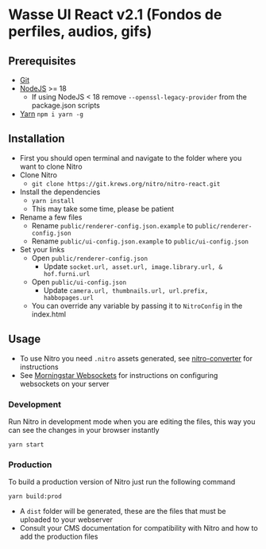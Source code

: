# Wasse UI React v2.1 (Fondos de perfiles, audios, gifs)

## Prerequisites

-   [Git](https://git-scm.com/)
-   [NodeJS](https://nodejs.org/) >= 18
    - If using NodeJS < 18 remove `--openssl-legacy-provider` from the package.json scripts
-   [Yarn](https://yarnpkg.com/) `npm i yarn -g`

## Installation

-   First you should open terminal and navigate to the folder where you want to clone Nitro
-   Clone Nitro
    -   `git clone https://git.krews.org/nitro/nitro-react.git`
-   Install the dependencies
    -   `yarn install`
    -   This may take some time, please be patient
-   Rename a few files
    -   Rename `public/renderer-config.json.example` to `public/renderer-config.json`
    -   Rename `public/ui-config.json.example` to `public/ui-config.json`
-   Set your links
    -   Open `public/renderer-config.json`
        -   Update `socket.url, asset.url, image.library.url, & hof.furni.url`
    -   Open `public/ui-config.json`
        -   Update `camera.url, thumbnails.url, url.prefix, habbopages.url`
    -   You can override any variable by passing it to `NitroConfig` in the index.html

## Usage

-   To use Nitro you need `.nitro` assets generated, see [nitro-converter](https://git.krews.org/nitro/nitro-converter) for instructions
-   See [Morningstar Websockets](https://git.krews.org/nitro/ms-websockets) for instructions on configuring websockets on your server

### Development

Run Nitro in development mode when you are editing the files, this way you can see the changes in your browser instantly

```
yarn start
```

### Production

To build a production version of Nitro just run the following command

```
yarn build:prod
```

-   A `dist` folder will be generated, these are the files that must be uploaded to your webserver
-   Consult your CMS documentation for compatibility with Nitro and how to add the production files
